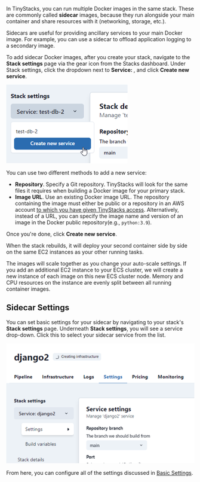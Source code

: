 In TinyStacks, you can run multiple Docker images in the same stack. These are commonly called **sidecar** images, because they run alongside your main container and share resources with it (networking, storage, etc.). 

Sidecars are useful for providing ancillary services to your main Docker image. For example, you can use a sidecar to offload application logging to a secondary image.

To add sidecar Docker images, after you create your stack, navigate to the **Stack settings** page via the gear icon from the Stacks dashboard. Under Stack settings, click the dropdown next to **Service: <your service name>**, and click **Create new service**.

![TinyStacks - create new service](img/tinystacks-multi-image-create-service.png)

You can use two different methods to add a new service: 

* **Repository**. Specify a Git repository. TinyStacks will look for the same files it requires when building a Docker image for your primary stack. 
* **Image URL**. Use an existing Docker image URL. The repository containing the image must either be public or a repository in an AWS account [to which you have given TinyStacks access](create-stack.md). Alternatively, instead of a URL, you can specify the image name and version of an image in the Docker public repository(e.g., `python:3.9`). 

Once you're done, click **Create new service**. 

When the stack rebuilds, it will deploy your second container side by side on the same EC2 instances as your other running tasks. 

The images will scale together as you change your auto-scale settings. If you add an additional EC2 instance to your ECS cluster, we will create a new instance of each image on this new ECS cluster node. Memory and CPU resources on the instance are evenly split between all running container images.

## Sidecar Settings

You can set basic settings for your sidecar by navigating to your stack's **Stack settings** page. Underneath **Stack settings**, you will see a service drop-down. Click this to select your sidecar service from the list. 

![TinyStacks - services dropdown](img/services-dropdown.png)

From here, you can configure all of the settings discussed in [Basic Settings](basic-settings.md). 